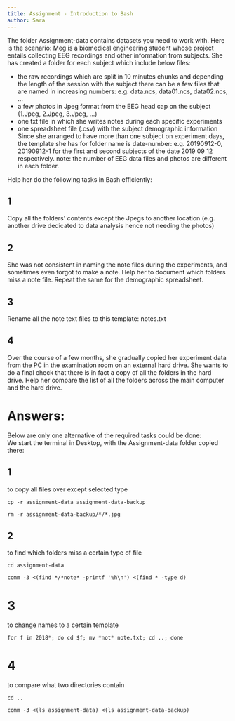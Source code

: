 ```yaml
---
title: Assignment - Introduction to Bash
author: Sara
---
```

The folder Assignment-data contains datasets you need to work with. Here is the scenario:
Meg is a biomedical engineering student whose project entails collecting EEG recordings and other information from subjects.
She has created a folder for each subject which include below files:
- the raw recordings which are split in 10 minutes chunks and depending the length of the session with the subject there can be a few files that are named in increasing numbers:
e.g. data.ncs, data01.ncs, data02.ncs, ...
- a few photos in Jpeg format from the EEG head cap on the subject (1.Jpeg, 2.Jpeg, 3.Jpeg, ...)
- one txt file in which she writes notes during each specific experiments
- one spreadsheet file (.csv) with the subject demographic information
Since she arranged to have more than one subject on experiment days, the template she has for folder name is date-number: e.g. 20190912-0, 20190912-1 for the first and second subjects of the date 2019 09 12 respectively.
note: the number of EEG data files and photos are different in each folder.


Help her do the following tasks in Bash efficiently:
## 1
Copy all the folders' contents except the Jpegs to another location (e.g. another drive dedicated to data analysis hence not needing the photos)

## 2
She was not consistent in naming the note files during the experiments, and sometimes even forgot to make a note.
Help her to document which folders miss a note file.
Repeat the same for the demographic spreadsheet.

## 3
Rename all the note text files to this template: notes.txt

## 4
Over the course of a few months, she gradually copied her experiment data from the PC in the examination room on an external hard drive.
She wants to do a final check that there is in fact a copy of all the folders in the hard drive. Help her compare the list of all the folders across the main computer and the hard drive.


# Answers:
Below are only one alternative of the required tasks could be done:  
We start the terminal in Desktop, with the Assignment-data folder copied there:
## 1
to copy all files over except selected type

`cp -r assignment-data assignment-data-backup`

`rm -r assignment-data-backup/*/*.jpg`

## 2
to find which folders miss a certain type of file

`cd assignment-data`

`comm -3 <(find */*note* -printf '%h\n') <(find * -type d)`

# 3
to change names to a certain template

`for f in 2018*; do cd $f; mv *not* note.txt; cd ..; done`

# 4
to compare what two directories contain

`cd ..`

`comm -3 <(ls assignment-data) <(ls assignment-data-backup)`
